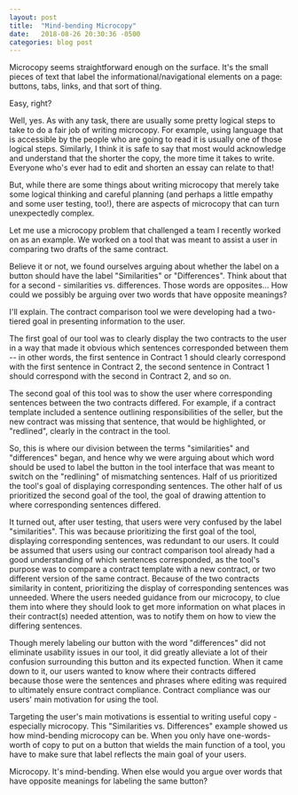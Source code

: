 ```yaml
---
layout: post
title:  "Mind-bending Microcopy"
date:   2018-08-26 20:30:36 -0500
categories: blog post
---
```


Microcopy seems straightforward enough on the surface. It's the small pieces of text that label the informational/navigational elements on a page: buttons, tabs, links, and that sort of thing.

Easy, right?

Well, yes. As with any task, there are usually some pretty logical steps to take to do a fair job of writing microcopy. For example, using language that is accessible by the people who are going to read it is usually one of those logical steps.
Similarly, I think it is safe to say that most would acknowledge and understand that the shorter the copy, the more time it takes to write. Everyone who's ever had to edit and shorten an essay can relate to that!

But, while there are some things about writing microcopy that merely take some logical thinking and careful planning (and perhaps a little empathy and some user testing, too!), there are aspects of microcopy that can turn unexpectedly complex.

Let me use a microcopy problem that challenged a team I recently worked on as an example. We worked on a tool that was meant to assist a user in comparing two drafts of the same contract.

Believe it or not, we found ourselves arguing about whether the label on a button should have the label "Similarities" or "Differences". Think about that for a second - similarities vs. differences. Those words are opposites... How could we possibly be arguing over two words that have opposite meanings?

I'll explain.
The contract comparison tool we were developing had a two-tiered goal in presenting information to the user.

The first goal of our tool was to clearly display the two contracts to the user in a way that made it obvious which sentences corresponded between them -- in other words, the first sentence in Contract 1 should clearly correspond with the first sentence in Contract 2, the second sentence in Contract 1 should correspond with the second in Contract 2, and so on.

The second goal of this tool was to show the user where corresponding sentences between the two contracts differed. For example, if a contract template included a sentence outlining responsibilities of the seller, but the new contract was missing that sentence, that would be highlighted, or "redlined", clearly in the contract in the tool.

So, this is where our division between the terms "similarities" and "differences" began, and hence why we were arguing about which word should be used to label the button in the tool interface that was meant to switch on the "redlining" of mismatching sentences. Half of us prioritized the tool's goal of displaying corresponding sentences. The other half of us prioritized the second goal of the tool, the goal of drawing attention to where corresponding sentences differed.

It turned out, after user testing, that users were very confused by the label "similarities". This was because prioritizing the first goal of the tool, displaying corresponding sentences, was redundant to our users. It could be assumed that users using our contract comparison tool already had a good understanding of which sentences corresponded, as the tool's purpose was to compare a contract template with a new contract, or two different version of the same contract. Because of the two contracts similarity in content, prioritizing the display of corresponding sentences was unneeded. Where the users needed guidance from our microcopy, to clue them into where they should look to get more information on what places in their contract(s) needed attention, was to notify them on how to view the differing sentences.

Though merely labeling our button with the word "differences" did not eliminate usability issues in our tool, it did greatly alleviate a lot of their confusion surrounding this button and its expected function. When it came down to it, our users wanted to know where their contracts differed because those were the sentences and phrases where editing was required to ultimately ensure contract compliance. Contract compliance was our users' main motivation for using the tool.

Targeting the user's main motivations is essential to writing useful copy - especially microcopy. This "Similarities vs. Differences" example showed us how mind-bending microcopy can be. When you only have one-words-worth of copy to put on a button that wields the main function of a tool, you have to make sure that label reflects the main goal of your users.

Microcopy. It's mind-bending.
When else would you argue over words that have opposite meanings for labeling the same button?
